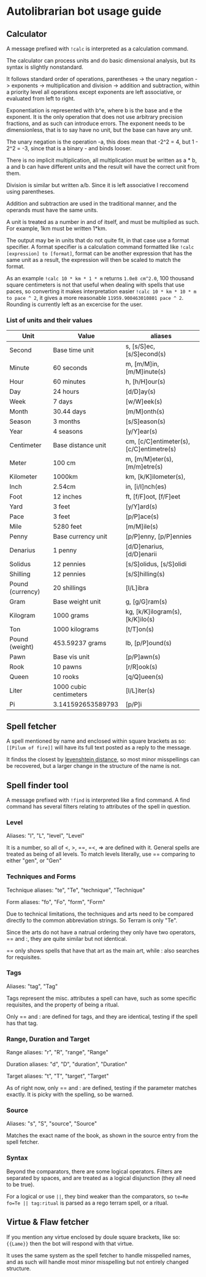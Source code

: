 # Autolibrarian bot usage guide

## Calculator

A message prefixed with `!calc` is interpreted as a calculation command.

The calculator can process units and do basic dimensional analysis, but its syntax is slightly nonstandard.

It follows standard order of operations, parentheses -> the unary negation -> exponents -> multiplication and division -> addition and subtraction, within a priority level all operations except exponents are left associative, or evaluated from left to right.

Exponentiation is represented with b^e, where b is the base and e the exponent.
It is the only operation that does not use arbitrary precision fractions, and as such can introduce errors.
The exponent needs to be dimensionless, that is to say have no unit, but the base can have any unit.

The unary negation is the operation -a, this does mean that -2^2 = 4, but 1 - 2^2 = -3, since that is a binary - and binds looser. 

There is no implicit multiplication, all multiplication must be written as a * b, a and b can have different units and the result will have the correct unit from them. 

Division is similar but written a/b. Since it is left associative I reccomend using parentheses.

Addition and subtraction are used in the traditional manner, and the operands must have the same units.

A unit is treated as a number in and of itself, and must be multiplied as such.
For example, 1km must be written 1*km.

The output may be in units that do not quite fit, in that case use a format specifier.
A format specifier is a calculation command formatted like `!calc [expression] to [format]`, format can be another expression that has the same unit as a result, the expression will then be scaled to match the format.

As an example `!calc 10 * km * 1 * m` returns `1.0e8 cm^2.0`, 100 thousand square centimeters is not that useful when dealing with spells that use paces, so converting it makes interpretation easier `!calc 10 * km * 10 * m to pace ^ 2`, it gives a more reasonable `11959.900463010801 pace ^ 2`. Rounding is currently left as an excercise for the user.

### List of units and their values

| Unit             | Value                  | aliases                                  |
|------------------|------------------------|------------------------------------------|
| Second           | Base time unit         | s, [s/S]ec, [s/S]econd(s)                |
| Minute           | 60 seconds             | m, [m/M]in, [m/M]inute(s)                |
| Hour             | 60 minutes             | h, [h/H]our(s)                           |
| Day              | 24 hours               | [d/D]ay(s)                               |
| Week             | 7 days                 | [w/W]eek(s)                              |
| Month            | 30.44 days             | [m/M]onth(s)                             |
| Season           | 3 months               | [s/S]eason(s)                            |
| Year             | 4 seasons              | [y/Y]ear(s)                              |
| Centimeter       | Base distance unit     | cm, [c/C]entimeter(s), [c/C]entimetre(s) |
| Meter            | 100 cm                 | m, [m/M]eter(s), [m/m]etre(s)            |
| Kilometer        | 1000km                 | km, [k/K]ilometer(s),                    |
| Inch             | 2.54cm                 | in, [i/I]nch(es)                         |
| Foot             | 12 inches              | ft, [f/F]oot, [f/F]eet                   |
| Yard             | 3 feet                 | [y/Y]ard(s)                              |
| Pace             | 3 feet                 | [p/P]ace(s)                              |
| Mile             | 5280 feet              | [m/M]ile(s)                              |
| Penny            | Base currency unit     | [p/P]enny, [p/P]ennies                   |
| Denarius         | 1 penny                | [d/D]enarius, [d/D]enarii                |
| Solidus          | 12 pennies             | [s/S]olidus, [s/S]olidi                  |
| Shilling         | 12 pennies             | [s/S]hilling(s)                          |
| Pound (currency) | 20 shillings           | [l/L]ibra                                |
| Gram             | Base weight unit       | g, [g/G]ram(s)                           |
| Kilogram         | 1000 grams             | kg, [k/K]ilogram(s), [k/K]ilo(s)         |
| Ton              | 1000 kilograms         | [t/T]on(s)                               |
| Pound (weight)   | 453.59237 grams        | lb, [p/P]ound(s)                         |
| Pawn             | Base vis unit          | [p/P]awn(s)                              |
| Rook             | 10 pawns               | [r/R]ook(s)                              |
| Queen            | 10 rooks               | [q/Q]ueen(s)                             |
| Liter            | 1000 cubic centimeters | [l/L]iter(s)                             |
| Pi               | 3.141592653589793      | [p/P]i                                   |


## Spell fetcher

A spell mentioned by name and enclosed within square brackets as so: `[[Pilum of fire]]` will have its full text posted as a reply to the message.

It findss the closest by [levenshtein distance](https://en.wikipedia.org/wiki/Levenshtein_distance), so most minor misspellings can be recovered, but a larger change in the structure of the name is not. 

## Spell finder tool

A message prefixed with `!find` is interpreted like a find command.
A find command has several filters relating to attributes of the spell in question. 

### Level
Aliases: "l", "L", "level", "Level"

It is a number, so all of <, >, ==, =<, => are defined with it.
General spells are treated as being of all levels.
To match levels literally, use == comparing to either "gen", or "Gen"

### Techniques and Forms
Technique aliases: "te", "Te", "technique", "Technique"

Form aliases: "fo", "Fo", "form", "Form" 

Due to technical limitations, the techniques and arts need to be compared directly to the common abbreviation strings.
So Terram is only "Te".

Since the arts do not have a natrual ordering they only have two operators, == and :, they are quite similar but not identical.

== only shows spells that have that art as the main art, while : also searches for requisites.

### Tags
Aliases: "tag", "Tag"

Tags represent the misc. attributes a spell can have, such as some specific requisites, and the property of being a ritual.

Only == and : are defined for tags, and they are identical, testing if the spell has that tag.

### Range, Duration and Target
Range aliases: "r", "R", "range", "Range"

Duration aliases: "d", "D", "duration", "Duration"

Target aliases: "t", "T", "target", "Target"

As of right now, only == and : are defined, testing if the parameter matches exactly.
It is picky with the spelling, so be warned.

### Source
Aliases: "s", "S", "source", "Source"

Matches the exact name of the book, as shown in the source entry from the spell fetcher.

### Syntax

Beyond the comparators, there are some logical operators.
Filters are separated by spaces, and are treated as a logical disjunction (they all need to be true).

For a logical or use `||`, they bind weaker than the comparators, so `te=Re fo=Te || tag:ritual` is parsed as a rego terram spell, or a ritual.

## Virtue & Flaw fetcher

If you mention any virtue enclosed by doule square brackets, like so: `{{Lame}}` then the bot will respond with that virtue.

It uses the same system as the spell fetcher to handle misspelled names, and as such will handle most minor misspelling but not entirely changed structure.
